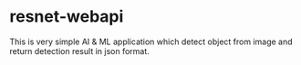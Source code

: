 # resnet-webapi
This is very simple AI &amp; ML application which detect object from image and return detection result in json format.
